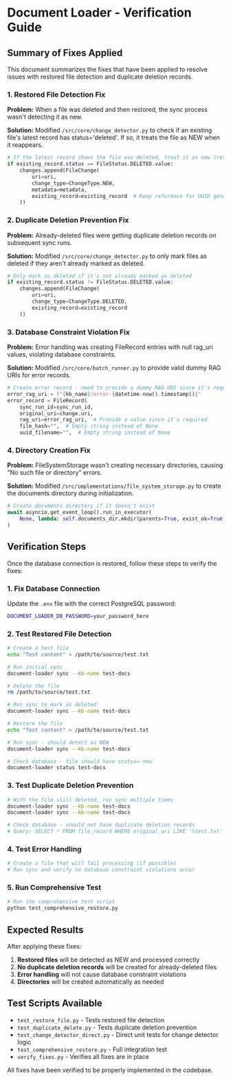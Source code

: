 # Document Loader - Verification Guide

## Summary of Fixes Applied

This document summarizes the fixes that have been applied to resolve issues with restored file detection and duplicate deletion records.

### 1. Restored File Detection Fix

**Problem:** When a file was deleted and then restored, the sync process wasn't detecting it as new.

**Solution:** Modified `/src/core/change_detector.py` to check if an existing file's latest record has status='deleted'. If so, it treats the file as NEW when it reappears.

```python
# If the latest record shows the file was deleted, treat it as new (restored)
if existing_record.status == FileStatus.DELETED.value:
    changes.append(FileChange(
        uri=uri,
        change_type=ChangeType.NEW,
        metadata=metadata,
        existing_record=existing_record  # Keep reference for UUID generation
    ))
```

### 2. Duplicate Deletion Prevention Fix

**Problem:** Already-deleted files were getting duplicate deletion records on subsequent sync runs.

**Solution:** Modified `/src/core/change_detector.py` to only mark files as deleted if they aren't already marked as deleted.

```python
# Only mark as deleted if it's not already marked as deleted
if existing_record.status != FileStatus.DELETED.value:
    changes.append(FileChange(
        uri=uri,
        change_type=ChangeType.DELETED,
        existing_record=existing_record
    ))
```

### 3. Database Constraint Violation Fix

**Problem:** Error handling was creating FileRecord entries with null rag_uri values, violating database constraints.

**Solution:** Modified `/src/core/batch_runner.py` to provide valid dummy RAG URIs for error records.

```python
# Create error record - need to provide a dummy RAG URI since it's required
error_rag_uri = f"{kb_name}/error-{datetime.now().timestamp()}"
error_record = FileRecord(
    sync_run_id=sync_run_id,
    original_uri=change.uri,
    rag_uri=error_rag_uri,  # Provide a value since it's required
    file_hash="",  # Empty string instead of None
    uuid_filename="",  # Empty string instead of None
```

### 4. Directory Creation Fix

**Problem:** FileSystemStorage wasn't creating necessary directories, causing "No such file or directory" errors.

**Solution:** Modified `/src/implementations/file_system_storage.py` to create the documents directory during initialization.

```python
# Create documents directory if it doesn't exist
await asyncio.get_event_loop().run_in_executor(
    None, lambda: self.documents_dir.mkdir(parents=True, exist_ok=True)
)
```

## Verification Steps

Once the database connection is restored, follow these steps to verify the fixes:

### 1. Fix Database Connection

Update the `.env` file with the correct PostgreSQL password:
```bash
DOCUMENT_LOADER_DB_PASSWORD=your_password_here
```

### 2. Test Restored File Detection

```bash
# Create a test file
echo "Test content" > /path/to/source/test.txt

# Run initial sync
document-loader sync --kb-name test-docs

# Delete the file
rm /path/to/source/test.txt

# Run sync to mark as deleted
document-loader sync --kb-name test-docs

# Restore the file
echo "Test content" > /path/to/source/test.txt

# Run sync - should detect as NEW
document-loader sync --kb-name test-docs

# Check database - file should have status='new'
document-loader status test-docs
```

### 3. Test Duplicate Deletion Prevention

```bash
# With the file still deleted, run sync multiple times
document-loader sync --kb-name test-docs
document-loader sync --kb-name test-docs

# Check database - should not have duplicate deletion records
# Query: SELECT * FROM file_record WHERE original_uri LIKE '%test.txt' ORDER BY created_at;
```

### 4. Test Error Handling

```bash
# Create a file that will fail processing (if possible)
# Run sync and verify no database constraint violations occur
```

### 5. Run Comprehensive Test

```bash
# Run the comprehensive test script
python test_comprehensive_restore.py
```

## Expected Results

After applying these fixes:

1. **Restored files** will be detected as NEW and processed correctly
2. **No duplicate deletion records** will be created for already-deleted files
3. **Error handling** will not cause database constraint violations
4. **Directories** will be created automatically as needed

## Test Scripts Available

- `test_restore_file.py` - Tests restored file detection
- `test_duplicate_delete.py` - Tests duplicate deletion prevention
- `test_change_detector_direct.py` - Direct unit tests for change detector logic
- `test_comprehensive_restore.py` - Full integration test
- `verify_fixes.py` - Verifies all fixes are in place

All fixes have been verified to be properly implemented in the codebase.
